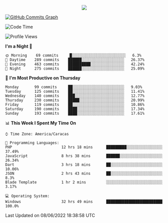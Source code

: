 <p align="center">
  <a href="http://www.github.com/thevacs">
    <img src="https://github-readme-streak-stats.herokuapp.com/?user=thevacs&stroke=ffffff&background=1c1917&ring=0891b2&fire=0891b2&currStreakNum=ffffff&currStreakLabel=0891b2&sideNums=ffffff&sideLabels=ffffff&dates=ffffff&hide_border=true" />
  </a>
  
  <a href="http://www.github.com/thevacs"><img src="https://activity-graph.herokuapp.com/graph?username=thevacs&bg_color=1c1917&color=ffffff&line=0891b2&point=ffffff&area_color=1c1917&area=true&hide_border=true&custom_title=GitHub%20Commits%20Graph" alt="GitHub Commits Graph" /></a>
  
  <!--START_SECTION:waka-->
![Code Time](http://img.shields.io/badge/Code%20Time-0%20secs-blue)

![Profile Views](http://img.shields.io/badge/Profile%20Views-99-blue)

**I'm a Night 🦉** 

```text
🌞 Morning    69 commits     █░░░░░░░░░░░░░░░░░░░░░░░░   6.3% 
🌆 Daytime    289 commits    ██████░░░░░░░░░░░░░░░░░░░   26.37% 
🌃 Evening    463 commits    ██████████░░░░░░░░░░░░░░░   42.24% 
🌙 Night      275 commits    ██████░░░░░░░░░░░░░░░░░░░   25.09%

```
📅 **I'm Most Productive on Thursday** 

```text
Monday       99 commits     ██░░░░░░░░░░░░░░░░░░░░░░░   9.03% 
Tuesday      125 commits    ██░░░░░░░░░░░░░░░░░░░░░░░   11.41% 
Wednesday    140 commits    ███░░░░░░░░░░░░░░░░░░░░░░   12.77% 
Thursday     230 commits    █████░░░░░░░░░░░░░░░░░░░░   20.99% 
Friday       119 commits    ██░░░░░░░░░░░░░░░░░░░░░░░   10.86% 
Saturday     190 commits    ████░░░░░░░░░░░░░░░░░░░░░   17.34% 
Sunday       193 commits    ████░░░░░░░░░░░░░░░░░░░░░   17.61%

```


📊 **This Week I Spent My Time On** 

```text
⌚︎ Time Zone: America/Caracas

💬 Programming Languages: 
PHP                      12 hrs 18 mins      █████████░░░░░░░░░░░░░░░░   37.49% 
JavaScript               8 hrs 38 mins       ██████░░░░░░░░░░░░░░░░░░░   26.34% 
Dart                     3 hrs 18 mins       ██░░░░░░░░░░░░░░░░░░░░░░░   10.06% 
JSON                     2 hrs 43 mins       ██░░░░░░░░░░░░░░░░░░░░░░░   8.3% 
Blade Template           1 hr 2 mins         ░░░░░░░░░░░░░░░░░░░░░░░░░   3.17%

💻 Operating System: 
Windows                  32 hrs 49 mins      █████████████████████████   100.0%

```


 Last Updated on 08/06/2022 18:38:58 UTC
<!--END_SECTION:waka-->
</p>
